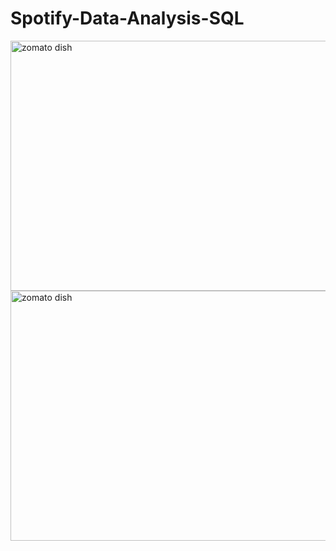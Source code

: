 # Spotify-Data-Analysis-SQL

<img src="https://cdn.dribbble.com/users/2284480/screenshots/15988331/media/9335cd177db6913a8059ffc9d0c20e11.gif" alt="zomato dish" width="1000" height="400">



 <img src="https://cdn.dribbble.com/users/441326/screenshots/3165191/spotify-gif---oliver-keane.gif" alt="zomato dish" width="1000" height="400">



